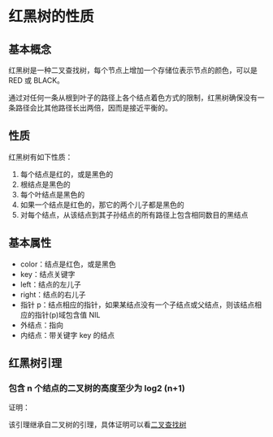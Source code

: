 # 红黑树的性质

## 基本概念
红黑树是一种二叉查找树，每个节点上增加一个存储位表示节点的颜色，可以是 RED 或 BLACK。

通过对任何一条从根到叶子的路径上各个结点着色方式的限制，红黑树确保没有一条路径会比其他路径长出两倍，因而是接近平衡的。

## 性质
红黑树有如下性质：

1. 每个结点是红的，或是黑色的
2. 根结点是黑色的
3. 每个叶结点是黑色的
4. 如果一个结点是红色的，那它的两个儿子都是黑色的
5. 对每个结点，从该结点到其子孙结点的所有路径上包含相同数目的黑结点

## 基本属性
- color：结点是红色，或是黑色
- key：结点关键字
- left：结点的左儿子
- right：结点的右儿子
- 指针 p：结点相应的指针，如果某结点没有一个子结点或父结点，则该结点相应的指针(p)域包含值 NIL
- 外结点：指向
- 内结点：带关键字 key 的结点

## 红黑树引理

### 包含 n 个结点的二叉树的高度至少为 log2 (n+1)

证明：

该引理继承自二叉树的引理，具体证明可以看[二叉查找树](/docs/二叉查找树.md)
